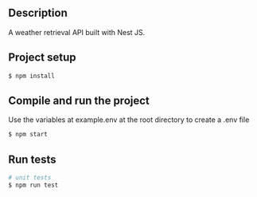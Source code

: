 ## Description

A weather retrieval API built with Nest JS.

## Project setup

```bash
$ npm install
```

## Compile and run the project

Use the variables at example.env at the root directory to create a .env file

```bash
$ npm start
```

## Run tests

```bash
# unit tests
$ npm run test
